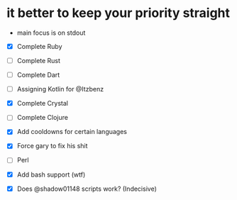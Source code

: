 # it better to keep your priority straight

- main focus is on stdout

- [X] Complete Ruby
- [ ] Complete Rust
- [ ] Complete Dart
- [ ] Assigning Kotlin for @Itzbenz
- [X] Complete Crystal
- [ ] Complete Clojure
- [X] Add cooldowns for certain languages
- [X] Force gary to fix his shit
- [ ] Perl
- [X] Add bash support (wtf) 
- [X] Does @shadow01148 scripts work? (Indecisive)


